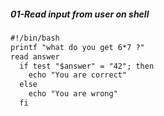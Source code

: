##### 01-Read input from user on shell
```html
#!/bin/bash
printf "what do you get 6*7 ?"
read answer
  if test "$answer" = "42"; then
    echo "You are correct"
  else
    echo "You are wrong"
  fi
```


